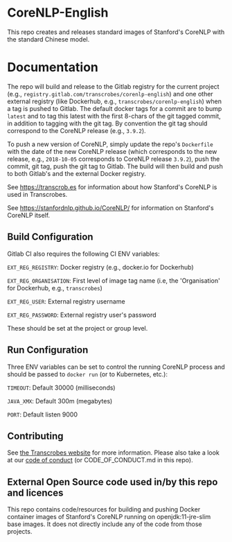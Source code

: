 # CoreNLP-English

This repo creates and releases standard images of Stanford's CoreNLP with the standard Chinese model.

Documentation
=============
The repo will build and release to the Gitlab registry for the current project (e.g., `registry.gitlab.com/transcrobes/corenlp-english`) and one other external registry (like Dockerhub, e.g., `transcrobes/corenlp-english`) when a tag is pushed to Gitlab. The default docker tags for a commit are to bump `latest` and to tag this latest with the first 8-chars of the git tagged commit, in addition to tagging with the git tag. By convention the git tag should correspond to the CoreNLP release (e.g., `3.9.2`).

To push a new version of CoreNLP, simply update the repo's `Dockerfile` with the date of the new CoreNLP release (which corresponds to the new release, e.g., `2018-10-05` corresponds to CoreNLP release `3.9.2`), push the commit, git tag, push the git tag to Gitlab. The build will then build and push to both Gitlab's and the external Docker registry.

See https://transcrob.es for information about how Stanford's CoreNLP is used in Transcrobes.

See https://stanfordnlp.github.io/CoreNLP/ for information on Stanford's CoreNLP itself.

## Build Configuration

Gitlab CI also requires the following CI ENV variables:

`EXT_REG_REGISTRY`: Docker registry (e.g., docker.io for Dockerhub)

`EXT_REG_ORGANISATION`: First level of image tag name (i.e, the 'Organisation' for Dockerhub, e.g., `transcrobes`)

`EXT_REG_USER`: External registry username

`EXT_REG_PASSWORD`: External registry user's password

These should be set at the project or group level.

## Run Configuration

Three ENV variables can be set to control the running CoreNLP process and should be passed to `docker run` (or to Kubernetes, etc.):

`TIMEOUT`: Default 30000 (milliseconds)

`JAVA_XMX`: Default 300m (megabytes)

`PORT`: Default listen 9000 

## Contributing

See [the Transcrobes website](https://transcrob.es/page/contribute) for more information. Please also take a look at our [code of conduct](https://transcrob.es/page/code_of_conduct) (or CODE\_OF\_CONDUCT.md in this repo).

## External Open Source code used in/by this repo and licences

This repo contains code/resources for building and pushing Docker container images of Stanford's CoreNLP running on openjdk:11-jre-slim base images. It does not directly include any of the code from those projects.
